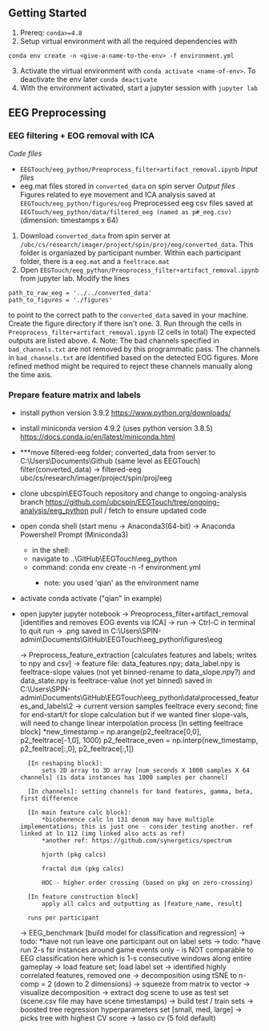 ## Getting Started
1. Prereq: `conda>=4.8`
2. Setup virtual environment with all the required dependencies with
```
conda env create -n <give-a-name-to-the-env> -f environment.yml
```
3. Activate the virtual environment with `conda activate <name-of-env>`.
To deactivate the env later `conda deactivate`
4. With the environment activated, start a jupyter session with `jupyter lab`

## EEG Preprocessing

### EEG filtering + EOG removal with ICA
*Code files*
- `EEGTouch/eeg_python/Preoprocess_filter+artifact_removal.ipynb`
*Input files*
- eeg.mat files stored in `converted_data` on spin server
*Output files*
Figures related to eye movement and ICA analysis saved at `EEGTouch/eeg_python/figures/eog`
Preprocessed eeg csv files saved at `EEGTouch/eeg_python/data/filtered_eeg (named as p#_eeg.csv)` (dimension: timestamps x 64)

1. Download `converted_data` from spin server at `/ubc/cs/research/imager/project/spin/proj/eeg/converted_data`. This folder is organiazed by participant number. Within each participant folder, there is a `eeg.mat` and a `feeltrace.mat`
2. Open `EEGTouch/eeg_python/Preoprocess_filter+artifact_removal.ipynb` from jupyter lab. Modify the lines
```
path_to_raw_eeg = '../../converted_data'
path_to_figures = './figures'
```
to point to the correct path to the `converted_data` saved in your machine. Create the figure directory if there isn't one.
3. Run through the cells in `Preoprocess_filter+artifact_removal.ipynb` (2 cells in total) The expected outputs are listed above. 
4. Note: The bad channels specified in `bad_channels.txt` are not removed by this programmatic pass. The channels in `bad_channels.txt` are identified based on the detected EOG figures. More refined method might be required to reject these channels manually along the time axis.

### Prepare feature matrix and labels
- install python version 3.9.2
https://www.python.org/downloads/
- install miniconda version 4.9.2 (uses python version 3.8.5)
https://docs.conda.io/en/latest/miniconda.html
- ***move filtered-eeg folder; converted_data from server to C:\Users\Documents\Github (same level as EEGTouch)
filter(converted_data) -> filtered-eeg
ubc/cs/research/imager/project/spin/proj/eeg
- clone ubcspin\EEGTouch repository and change to ongoing-analysis branch
https://github.com/ubcspin/EEGTouch/tree/ongoing-analysis/eeg_python
pull / fetch to ensure updated code
- open conda shell (start menu -> Anaconda3(64-bit) -> Anaconda Powershell Prompt (Miniconda3)
	- in the shell: 
	- navigate to ..\GitHub\EEGTouch\eeg_python 
	- command: conda env create -n <give-a-name-to-the-env> -f environment.yml
		- note: you used 'qian' as the environment name
- activate conda
	activate <environment name> ("qian" in example)
- open jupyter
	jupyter notebook
	-> Preoprocess_filter+artifact_removal [identifies and removes EOG events via ICA]
		-> run
		-> Ctrl-C in terminal to quit run
		-> .png saved in C:\Users\SPIN-admin\Documents\GitHub\EEGTouch\eeg_python\figures\eog

	-> Preprocess_feature_extraction [calculates features and labels; writes to npy and csv]
		-> feature file: data_features.npy; data_label.npy is feeltrace-slope values (not yet binned-rename to data_slope.npy?) and data_state.npy is feeltrace-value (not yet binned) saved in C:\Users\SPIN-admin\Documents\GitHub\EEGTouch\eeg_python\data\processed_features_and_labels\2
		-> current version samples feeltrace every second; fine for end-start/t for slope calculation but if we wanted finer slope-vals, will need to change linear interpolation process [In setting feeltrace block]
			*new_timestamp = np.arange(p2_feeltrace[0,0], p2_feeltrace[-1,0], 1000)
			p2_feeltrace_even = np.interp(new_timestamp, p2_feeltrace[:,0], p2_feeltrace[:,1])
			
		[In reshaping block]: 
			sets 2D array to 3D array [num_seconds X 1000 samples X 64 channels] (1s data instances has 1000 samples per channel)
			
		[In channels]: setting channels for band features, gamma, beta, first difference
		
		[In main feature calc block]:
			*bicoherence calc ln 131 denom may have multiple implementations; this is just one - consider testing another. ref linked at ln 112 (img linked also acts as ref) 
			*another ref: https://github.com/synergetics/spectrum
			
			hjorth (pkg calcs)
			
			fractal dim (pkg calcs)
		
			HOC - higher order crossing (based on pkg on zero-crossing)
			
		[In feature construction block]
			apply all calcs and outputting as [feature_name, result]
			
		runs per participant
	
	-> EEG_benchmark [build model for classification and regression]
		-> todo: *have not run leave one participant out on label sets
		-> todo: *have run 2-s fsr instances around game events only - is NOT comparable to EEG classification here which is 1-s consecutive windows along entire gameplay
		-> load feature set; load label set
		-> identified highly correlated features, removed one
		-> decomposition using tSNE to n-comp = 2 (down to 2 dimensions)
		-> squeeze from matrix to vector
		-> visualize decomposition
		-> extract dog scene to use as test set (scene.csv file may have scene timestamps)
		-> build test / train sets
		-> boosted tree regression hyperparameters set [small, med, large]
		-> picks tree with highest CV score
		-> lasso cv (5 fold default)
		
		
		

